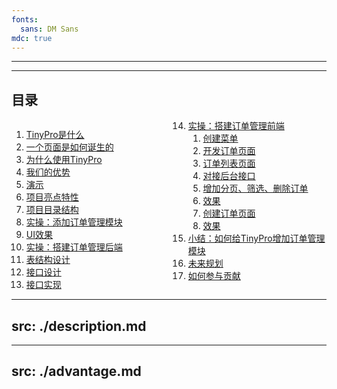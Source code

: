 ```yaml
---
fonts:
  sans: DM Sans
mdc: true
---
```


<author
    author-name="Kagol"
    avatar="https://avatars.githubusercontent.com/u/9566362?v=4"
    :desc="['华为云前端工程师, OpenTiny 开源社区负责人', 'TinyVue 核心贡献者, TinyEditor 作者', '公众号：前端开源星球' ]"
    :team-of="[{name: 'OpenTiny', link: 'https://github.com/opentiny'}]"
    :contribution="[
        { name: 'TinyVue', link: 'https://github.com/opentiny/tiny-vue' },
        { name: 'TinyEngine', link: 'https://github.com/opentiny/tiny-engine' },
        { name: 'TinyPro', link: 'https://github.com/opentiny/tiny-cli' },
    ]"
/>

<!--
我是华为云的一名前端工程师，也是 OpenTiny 开源社区的负责人，从事前端10余年，近几年主要专注于前端组件库建设和开源社区运营，我热爱开源和写作，活跃于掘金、开源中国、B站等社区，也运营了自己的公众号：前端开源星球，目前已经发表100多篇技术文章，有4个Star超千的开源项目，比如：TinyVue、TinyEngine等。

大家有什么想问的，都可以在直播间留言评论，我们会尽量来解答大家的疑惑。

今晚直播间也会有多轮抽奖，大家可以多多关注下！

本次直播，我们也邀请到了 TinyPro 项目的核心贡献者高能老师，接下来请高能老师给大家做个自我介绍，然后就正式开始我们今晚的分享吧！
-->

---

<author
    author-name="GaoNeng-wWw"
    avatar="https://avatars.githubusercontent.com/u/31283122?v=4"
    :desc="['前端搬砖工程师, 开源爱好者', 'TinyVue 核心贡献者']"
    :team-of="[{name: 'OpenTiny', link: 'https://github.com/opentiny'}, {name: '瀚海工艺', link: 'https://github.com/TeamVastsea'}]"
    :contribution="[
        {name: 'TinyVue', link: 'https://github.com/opentiny/tiny-vue', name: 'TinyPro', link: 'https://github.com/opentiny/tiny-cli'},
        {name: 'CTF - QuickStart', link: 'https://github.com/ProbiusOfficial/Hello-CTF'}, {name: 'Aha.js', link: 'https://github.com/GaoNeng-wWw/aha'}
    ]"
/>

<!--
大家好，我是高能...
-->

---

## 目录

<div mt-4 />

<div style="column-count: 2">

1. [TinyPro是什么](/5)
2. [一个页面是如何诞生的](/6)
3. [为什么使用TinyPro](/9)
4. [我们的优势](/10)
5. [演示](/12)
6. [项目亮点特性](/13)
7. [项目目录结构](/14)
8. [实操：添加订单管理模块](/15)
9. [UI效果](/16)
10. [实操：搭建订单管理后端](/17)
11. [表结构设计](/18)
12. [接口设计](/19)
13. [接口实现](/23)
14. [实操：搭建订单管理前端](/27)
    1. [创建菜单](/28)
    2. [开发订单页面](/29)
    3. [订单列表页面](/30)
    4. [对接后台接口](/31)
    5. [增加分页、筛选、删除订单](/32)
    6. [效果](/33)
    7. [创建订单页面](/34)
    8. [效果](/35)
15. [小结：如何给TinyPro增加订单管理模块](/36)
16. [未来规划](/37)
17. [如何参与贡献](/38)

</div>

---
src: ./description.md
---

---
src: ./advantage.md
---